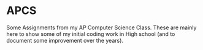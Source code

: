 # APCS
Some Assignments from my AP Computer Science Class.  These are mainly here to show some of my initial coding work in High school (and to document some improvement over the years).
